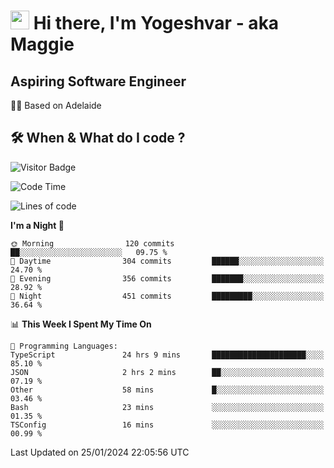 <h1><img src="https://emojis.slackmojis.com/emojis/images/1531849430/4246/blob-sunglasses.gif?1531849430" width="30"/> Hi there, I'm Yogeshvar - aka Maggie</h1>

## Aspiring Software Engineer
🏂🏻  Based on Adelaide 

## 🛠 When & What do I code ?  

![Visitor Badge](https://visitor-badge.feriirawann.repl.co?username=yogeshvar&repo=yogeshvar&label=Visitors&style=plastic&color=%23457BFF&contentType=svg)

<!--START_SECTION:waka-->
![Code Time](http://img.shields.io/badge/Code%20Time-2%2C635%20hrs%2040%20mins-blue)

![Lines of code](https://img.shields.io/badge/From%20Hello%20World%20I%27ve%20Written-4.1%20million%20lines%20of%20code-blue)

**I'm a Night 🦉** 

```text
🌞 Morning                120 commits         ██░░░░░░░░░░░░░░░░░░░░░░░   09.75 % 
🌆 Daytime                304 commits         ██████░░░░░░░░░░░░░░░░░░░   24.70 % 
🌃 Evening                356 commits         ███████░░░░░░░░░░░░░░░░░░   28.92 % 
🌙 Night                  451 commits         █████████░░░░░░░░░░░░░░░░   36.64 % 
```


📊 **This Week I Spent My Time On** 

```text
💬 Programming Languages: 
TypeScript               24 hrs 9 mins       █████████████████████░░░░   85.10 % 
JSON                     2 hrs 2 mins        ██░░░░░░░░░░░░░░░░░░░░░░░   07.19 % 
Other                    58 mins             █░░░░░░░░░░░░░░░░░░░░░░░░   03.46 % 
Bash                     23 mins             ░░░░░░░░░░░░░░░░░░░░░░░░░   01.35 % 
TSConfig                 16 mins             ░░░░░░░░░░░░░░░░░░░░░░░░░   00.99 % 
```


 Last Updated on 25/01/2024 22:05:56 UTC
<!--END_SECTION:waka-->
